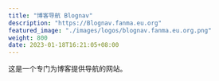 ```yaml
---
title: "博客导航 Blognav"
description: "https://Blognav.fanma.eu.org"
featured_image: "./images/logos/blognav.fanma.eu.org.png"
weight: 800
date: 2023-01-18T16:21:05+08:00
---
```


这是一个专门为博客提供导航的网站。